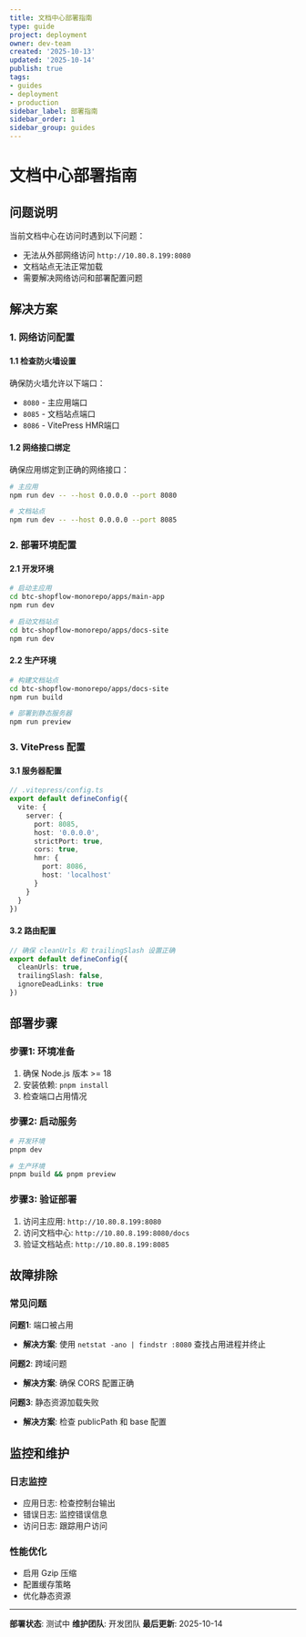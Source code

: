 ```yaml
---
title: 文档中心部署指南
type: guide
project: deployment
owner: dev-team
created: '2025-10-13'
updated: '2025-10-14'
publish: true
tags:
- guides
- deployment
- production
sidebar_label: 部署指南
sidebar_order: 1
sidebar_group: guides
---
```


# 文档中心部署指南

## 问题说明

当前文档中心在访问时遇到以下问题：
- 无法从外部网络访问 `http://10.80.8.199:8080`
- 文档站点无法正常加载
- 需要解决网络访问和部署配置问题

## 解决方案

### 1. 网络访问配置

#### 1.1 检查防火墙设置

确保防火墙允许以下端口：
- `8080` - 主应用端口
- `8085` - 文档站点端口
- `8086` - VitePress HMR端口

#### 1.2 网络接口绑定

确保应用绑定到正确的网络接口：
```bash
# 主应用
npm run dev -- --host 0.0.0.0 --port 8080

# 文档站点
npm run dev -- --host 0.0.0.0 --port 8085
```

### 2. 部署环境配置

#### 2.1 开发环境

```bash
# 启动主应用
cd btc-shopflow-monorepo/apps/main-app
npm run dev

# 启动文档站点
cd btc-shopflow-monorepo/apps/docs-site
npm run dev
```

#### 2.2 生产环境

```bash
# 构建文档站点
cd btc-shopflow-monorepo/apps/docs-site
npm run build

# 部署到静态服务器
npm run preview
```

### 3. VitePress 配置

#### 3.1 服务器配置

```typescript
// .vitepress/config.ts
export default defineConfig({
  vite: {
    server: {
      port: 8085,
      host: '0.0.0.0',
      strictPort: true,
      cors: true,
      hmr: {
        port: 8086,
        host: 'localhost'
      }
    }
  }
})
```

#### 3.2 路由配置

```typescript
// 确保 cleanUrls 和 trailingSlash 设置正确
export default defineConfig({
  cleanUrls: true,
  trailingSlash: false,
  ignoreDeadLinks: true
})
```

## 部署步骤

### 步骤1: 环境准备

1. 确保 Node.js 版本 >= 18
2. 安装依赖: `pnpm install`
3. 检查端口占用情况

### 步骤2: 启动服务

```bash
# 开发环境
pnpm dev

# 生产环境
pnpm build && pnpm preview
```

### 步骤3: 验证部署

1. 访问主应用: `http://10.80.8.199:8080`
2. 访问文档中心: `http://10.80.8.199:8080/docs`
3. 验证文档站点: `http://10.80.8.199:8085`

## 故障排除

### 常见问题

**问题1**: 端口被占用
- **解决方案**: 使用 `netstat -ano | findstr :8080` 查找占用进程并终止

**问题2**: 跨域问题
- **解决方案**: 确保 CORS 配置正确

**问题3**: 静态资源加载失败
- **解决方案**: 检查 publicPath 和 base 配置

## 监控和维护

### 日志监控

- 应用日志: 检查控制台输出
- 错误日志: 监控错误信息
- 访问日志: 跟踪用户访问

### 性能优化

- 启用 Gzip 压缩
- 配置缓存策略
- 优化静态资源

---

**部署状态**: 测试中
**维护团队**: 开发团队
**最后更新**: 2025-10-14
